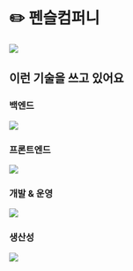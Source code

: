 # ✏️ 펜슬컴퍼니
![](https://pnxl.net/static/og.png)

## 이런 기술을 쓰고 있어요
### 백엔드
[![](https://skillicons.dev/icons?i=nodejs,ts,prisma,postgresql,redis,graphql&theme=dark)](https://skillicons.dev)

### 프론트엔드
[![](https://skillicons.dev/icons?i=vite,ts,svelte,windicss,graphql&theme=dark)](https://skillicons.dev)

### 개발 & 운영
[![](https://skillicons.dev/icons?i=aws,cloudflare,vercel,sentry,githubactions&theme=dark)](https://skillicons.dev)

### 생산성
[![](https://skillicons.dev/icons?i=git,github,vscode,ps,ai,figma&theme=dark)](https://skillicons.dev)
